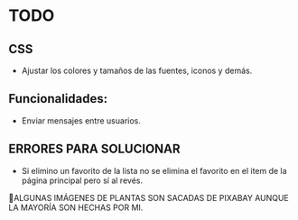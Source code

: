 # TODO

## CSS

- Ajustar los colores y tamaños de las fuentes, iconos y demás.

## Funcionalidades:

- Enviar mensajes entre usuarios.

## ERRORES PARA SOLUCIONAR

- Si elimino un favorito de la lista no se elimina el favorito en el item de la página principal pero sí al revés.

🌻ALGUNAS IMÁGENES DE PLANTAS SON SACADAS DE PIXABAY AUNQUE LA MAYORÍA SON HECHAS POR MI.

